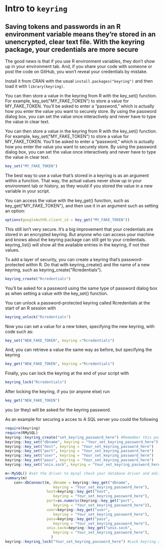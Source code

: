 # Intro to `keyring`

Saving tokens and passwords in an R environment variable means they’re stored in an unencrypted, clear text file. With the keyring package, your credentials are more secure
----
The good news is that if you use R environment variables, they don’t show up in your environment tab. And, if you share your code with someone or post the code on GitHub, you won’t reveal your credentials by mistake.

Install it from CRAN with the usual `install.packages("keyring")` and then load it with `library(keyring)`.

You can then store a value in the keyring from R with the key_set() function. For example, key_set("MY_FAKE_TOKEN") to store a value for MY_FAKE_TOKEN. You’ll be asked to enter a “password,” which is actually how you enter the value you want to securely store. By using the password dialog box, you can set the value once interactively and never have to type the value in clear text.


You can then store a value in the keyring from R with the key_set() function. For example, key_set("MY_FAKE_TOKEN") to store a value for MY_FAKE_TOKEN. You’ll be asked to enter a “password,” which is actually how you enter the value you want to securely store. By using the password dialog box, you can set the value once interactively and never have to type the value in clear text.

```r
key_set("MY_FAKE_TOKEN")
```

The best way to use a value that’s stored in a keyring is as an argument within a function. That way, the actual values never show up in your environment tab or history, as they would if you stored the value in a new variable in your script.

You can access the value with the key_get() function, such as key_get("MY_FAKE_TOKEN"), and then use it in an argument such as setting an option: 

```r
options(googleAuthR.client_id = key_get("MY_FAKE_TOKEN"))
```

This still isn’t very secure. It’s a big improvement that your credentials are stored in an encrypted keyring. But anyone who can access your machine and knows about the keyring package can still get to your credentials. keyring_list() will show all the available entries in the keyring, if not their values.

To add a layer of security, you can create a keyring that’s password-protected within R. Do that with keyring_create() and the name of a new keyring, such as keyring_create("Rcredentials").

```r
keyring_create("Rcredentials")
```

You’ll be asked for a password using the same type of password dialog box as when setting a value with the key_set() function.

You can unlock a password-protected keyring called Rcredentials at the start of an R session with 

```r
keyring_unlock("Rcredentials")
```
Now you can set a value for a new token, specifying the new keyring, with code such as:

```r
key_set("NEW_FAKE_TOKEN", keyring ="Rcredentials")
```


And, you can retrieve a value the same way as before, but specifying the keyring

```r
key_get("NEW_FAKE_TOKEN", keyring ="Rcredentials")
```

Finally, you can lock the keyring at the end of your script with

```r
keyring_lock("Rcredentials")
```

After locking the keyring, if you (or anyone else) run 

```r
key_get("NEW_FAKE_TOKEN") 
```

you (or they) will be asked for the keyring password.

As an example for securing a acces to A SQL server you could the following

```r
require(keyring)
require(RMySQL)
keyring::keyring_create("set_keyring_password_here") #Remember this password
keyring::key_set("dbname", keyring = "Your_set_keyring_password_here") 
keyring::key_set("host", keyring = "Your_set_keyring_password_here")
keyring::key_set("port", keyring = "Your_set_keyring_password_here")
keyring::key_set("user", keyring = "Your_set_keyring_password_here")
keyring::key_set("pass", keyring = "Your_set_keyring_password_here")
keyring::key_set("unix.sock", keyring = "Your_set_keyring_password_here")

m<-MySQL() #set the driver to mysql check your database driver and edit
summary(m)
    con<-dbConnect(m, dbname = keyring::key_get("dbname",
                      keyring = "Your_set_keyring_password_here"),
                   host=keyring::key_get("host",
                      keyring = "Your_set_keyring_password_here"),
                   port=as.numeric(keyring::key_get("port",
                      keyring = "Your_set_keyring_password_here")),
                   user=keyring::key_get("user",
                      keyring = "Your_set_keyring_password_here"),
                   pass=keyring::key_get("pass",
                      keyring = "Your_set_keyring_password_here"),
                   unix.sock=keyring::key_get("unix.sock",
                      keyring = "Your_set_keyring_password_here"),
                     )
keyring::keyring_lock("Your_set_keyring_password_here") #Lock keyring after using it.
```